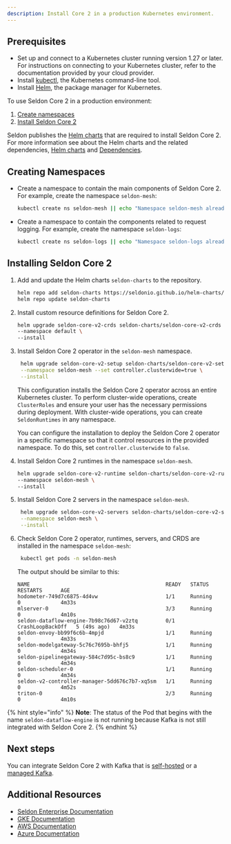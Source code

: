 ```yaml
---
description: Install Core 2 in a production Kubernetes environment.
---
```


## Prerequisites

* Set up and connect to a Kubernetes cluster running version 1.27 or later. For instructions on connecting to your Kubernetes cluster, refer to the documentation provided by your cloud provider.
* Install [kubectl](https://kubernetes.io/docs/tasks/tools/#kubectl), the Kubernetes command-line tool.
* Install [Helm](https://helm.sh/docs/intro/install/), the package manager for Kubernetes.
  

To use Seldon Core 2 in a production environment:
1. [Create namespaces](seldon-core-2.md#creating-namespaces)
2. [Install Seldon Core 2](seldon-core-2.md#installing-seldon-core-2)

Seldon publishes the [Helm charts](https://github.com/SeldonIO/helm-charts) that are required to install Seldon Core 2. For more information see about the Helm charts and the related dependencies, [Helm charts](/docs-gb/installation/README.md#helm-charts) and [Dependencies](/docs-gb/installation/README.md#seldon-core-2-dependencies).

## Creating Namespaces

*   Create a namespace to contain the main components of Seldon Core 2. For example, create the namespace `seldon-mesh`:

    ```bash
    kubectl create ns seldon-mesh || echo "Namespace seldon-mesh already exists"
    ```
*   Create a namespace to contain the components related to request logging. For example, create the namespace `seldon-logs`:

    ```bash
    kubectl create ns seldon-logs || echo "Namespace seldon-logs already exists"
    ```

## Installing Seldon Core 2

1.  Add and update the Helm charts `seldon-charts` to the repository.

    ```bash
    helm repo add seldon-charts https://seldonio.github.io/helm-charts/
    helm repo update seldon-charts
    ```
2.  Install custom resource definitions for Seldon Core 2.

    ```bash
    helm upgrade seldon-core-v2-crds seldon-charts/seldon-core-v2-crds \
    --namespace default \
    --install 
    ```
3.  Install Seldon Core 2 operator in the `seldon-mesh` namespace.

    ```bash
     helm upgrade seldon-core-v2-setup seldon-charts/seldon-core-v2-setup \
     --namespace seldon-mesh --set controller.clusterwide=true \
     --install
    ```
    This configuration installs the Seldon Core 2 operator across an entire Kubernetes cluster. To perform cluster-wide operations, create `ClusterRoles` and ensure your user has the necessary permissions during deployment. With cluster-wide operations, you can create `SeldonRuntimes` in any namespace.

    You can configure the installation to deploy the Seldon Core 2 operator in a specific namespace so that it control resources in the provided namespace. To do this, set `controller.clusterwide` to `false`.    
4.  Install Seldon Core 2 runtimes in the namespace `seldon-mesh`.

    ```bash
    helm upgrade seldon-core-v2-runtime seldon-charts/seldon-core-v2-runtime \
    --namespace seldon-mesh \
    --install
    ```
5. Install Seldon Core 2 servers in the namespace `seldon-mesh`.

    ```bash
     helm upgrade seldon-core-v2-servers seldon-charts/seldon-core-v2-servers \
     --namespace seldon-mesh \
     --install
    ```
6. Check Seldon Core 2 operator, runtimes, servers, and CRDS are installed in the namespace `seldon-mesh`:
    ```bash
     kubectl get pods -n seldon-mesh
    ```
    The output should be similar to this:
    ```
    NAME                                            READY   STATUS             RESTARTS      AGE
    hodometer-749d7c6875-4d4vw                      1/1     Running            0             4m33s
    mlserver-0                                      3/3     Running            0             4m10s
    seldon-dataflow-engine-7b98c76d67-v2ztq         0/1     CrashLoopBackOff   5 (49s ago)   4m33s
    seldon-envoy-bb99f6c6b-4mpjd                    1/1     Running            0             4m33s
    seldon-modelgateway-5c76c7695b-bhfj5            1/1     Running            0             4m34s
    seldon-pipelinegateway-584c7d95c-bs8c9          1/1     Running            0             4m34s
    seldon-scheduler-0                              1/1     Running            0             4m34s
    seldon-v2-controller-manager-5dd676c7b7-xq5sm   1/1     Running            0             4m52s
    triton-0                                        2/3     Running            0             4m10s
    ```
{% hint style="info" %}
**Note**: The status of the Pod that begins with the name `seldon-dataflow-engine` is not running because Kafka is not still integrated with Seldon Core 2.
{% endhint %}

## Next steps
You can integrate Seldon Core 2 with Kafka that is [self-hosted](/docs-gb/installation/learning-environment/self-hosted-kafka.md) or a [managed Kafka](/docs-gb/installation/production-environment/managed-kafka.md).

## Additional Resources

* [Seldon Enterprise Documentation](https://docs.seldon.ai/seldon-enterprise-platform)
* [GKE Documentation](https://cloud.google.com/kubernetes-engine/docs)
* [AWS Documentation](https://docs.aws.amazon.com)
* [Azure Documentation](https://learn.microsoft.com/en-us/azure)
